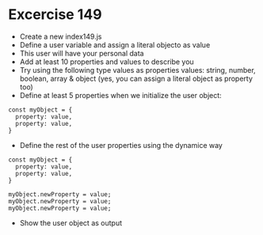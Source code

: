 # Excercise 149

* Create a new index149.js
* Define a user variable and assign a literal objecto as value
* This user will have your personal data
* Add at least 10 properties and values to describe you
* Try using the following type values as properties values: string, number, boolean, array & object (yes, you can assign a literal object as property too)
* Define at least 5 properties when we initialize the user object:
```
const myObject = {
  property: value,
  property: value,
}
```
* Define the rest of the user properties using the dynamice way
```
const myObject = {
  property: value,
  property: value,
}

myObject.newProperty = value;
myObject.newProperty = value;
myObject.newProperty = value;
```
* Show the user object as output